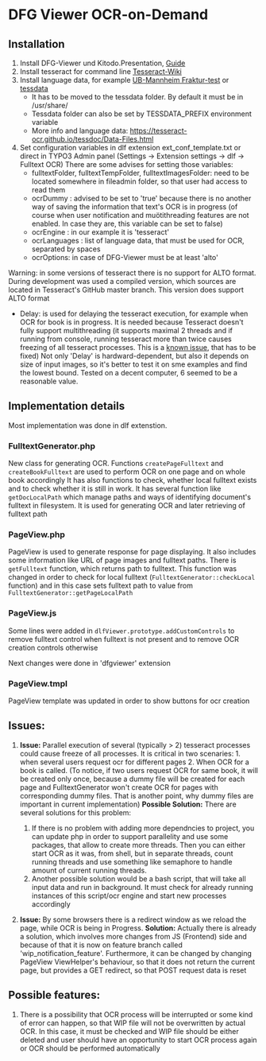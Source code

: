 # DFG Viewer OCR-on-Demand


## Installation

1. Install DFG-Viewer und Kitodo.Presentation, [ Guide ](https://github.com/UB-Mannheim/kitodo-presentation/wiki)
2. Install tesseract for command line [Tesseract-Wiki](https://tesseract-ocr.github.io/tessdoc/)
3. Install language data, for example [UB-Mannheim Fraktur-test](https://ub-backup.bib.uni-mannheim.de/~stweil/ocrd-train/data/Fraktur_5000000/tessdata_fast/Fraktur-fast.traineddata) or [tessdata](https://github.com/tesseract-ocr/tessdata)
    - It has to be moved to the tessdata folder. By default it must be in /usr/share/
    - Tessdata folder can also be set by TESSDATA_PREFIX environment variable 
    - More info and language data: <https://tesseract-ocr.github.io/tessdoc/Data-Files.html>
4. Set configuration variables in dlf extension ext_conf_template.txt or direct in TYPO3 Admin panel (Settings -> Extension settings -> dlf -> Fulltext OCR) 
    There are some advises for setting those variables:
    - fulltextFolder, fulltextTempFolder, fulltextImagesFolder: need to be located somewhere in fileadmin folder, so that user had access to read them 
    - ocrDummy : advised to be set to 'true' because there is no another way of saving the information that text's OCR is in progress (of course when user notification and muötithreading features are not enabled. In case they are, this variable can be set to false)
    - ocrEngine : in our example it is 'tesseract' 
    - ocrLanguages : list of language data, that must be used for OCR, separated by spaces
    - ocrOptions: in case of DFG-Viewer must be at least 'alto' 

Warning: in some versions of tesseract there is no support for ALTO format. During development was used a compiled version, which sources are located in Tesseract's GitHub master branch. This version does support ALTO format
  - Delay: is used for delaying the tesseract execution, for example when OCR for book is in progress. It is needed because Tesseract doesn't fully support multithreading (it supports maximal 2 threads and if running from console, running tesseract more than twice causes freezing of all tesseract processes. This is a [known issue](#issues), that has to be fixed) 
  Not only 'Delay' is hardward-dependent, but also it depends on size of input images, so it's better to test it on sme examples and find the lowest bound. Tested on a decent computer, 6 seemed to be a reasonable value. 


## Implementation details

Most implementation was done in dlf extenstion. 

### FulltextGenerator.php
New class for generating OCR. Functions `createPageFulltext` and `createBookFulltext` are used to perform OCR on one page and on whole book accordingly
It has also functions to check, whether local fulltext exists and to check whether it is still in work. 
It has several function like `getDocLocalPath` which manage paths and ways of identifying document's fulltext in filesystem. It is used for generating OCR and later retrieving of fulltext path

### PageView.php 
PageView is used to generate response for page displaying. It also includes some information like URL of page images and fulltext paths. There is `getFulltext` function, which returns path to fulltext. This function was changed in order to check for local fulltext (`FulltextGenerator::checkLocal` function) and in this case sets fulltext path to value from `FulltextGenerator::getPageLocalPath` 

### PageView.js
Some lines were added in `dlfViewer.prototype.addCustomControls` to remove fulltext control when fulltext is not present and to remove OCR creation controls otherwise

Next changes were done in 'dfgviewer' extension

### PageView.tmpl
PageView template was updated in order to show buttons for ocr creation


## Issues:
1. **Issue:** Parallel execution of several (typically > 2) tesseract processes could cause freeze of all processes. It is critical in two scenaries: 1. when several users request ocr for different pages 2. When OCR for a book is called. (To notice, if two users request OCR for same book, it will be created only once, because a dummy file will be created for each page and FulltextGenerator won't create OCR for pages with corresponding dummy files. That is another point, why dummy files are important in current implementation)
**Possible Solution:** There are several solutions for this problem: 
    1. If there is no problem with adding more dependncies to project, you can update php in order to support parallelity and use some packages, that allow to create more threads. Then you can either start OCR as it was, from shell, but in separate threads, count running threads and use something like semaphore to handle amount of current running threads.
    2. Another possible solution would be a bash script, that will take all input data and run in background. It must check for already running instances of this script/ocr engine and start new processes accordingly

2. **Issue:** By some browsers there is a redirect window as we reload the page, while OCR is being in Progress.
  **Solution:** Actually there is already a solution, which involves more changes from JS (Frontend) side and because of that it is now on feature branch called 'wip_notification_feature'. Furthermore, it can be changed by changing PageView ViewHelper's behaviour, so that it does not return the current page, but provides a GET redirect, so that POST request data is reset

## Possible features:

1. There is a possibility that OCR process will be interrupted or some kind of error can happen, so that WIP file will not be overwritten by actual OCR. In this case, it must be checked and WIP file should be either deleted and user should have an opportunity to start OCR process again or OCR should be performed automatically


